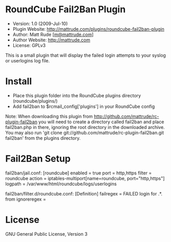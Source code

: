 RoundCube Fail2Ban Plugin
=========================

* Version: 1.0 (2009-Jul-10)
* Plugin Website: http://mattrude.com/plugins/roundcube-fail2ban-plugin
* Author: Matt Rude [m@mattrude.com]
* Author Website: http://mattrude.com
* License: GPLv3

This is a small plugin that will display the failed login attempts to your syslog or userlogins log file.

Install
=======

* Place this plugin folder into the RoundCube plugins directory (roundcube/plugins/)
* Add fail2ban to $rcmail_config['plugins'] in your RoundCube config

Note: When downloading this plugin from http://github.com/mattrude/rc-plugin-fail2ban you will need to create a directory called fail2ban and place fail2ban.php in there, ignoring the root directory in the downloaded archive.  You may also run 'git clone git://github.com/mattrude/rc-plugin-fail2ban.git fail2ban' from the plugins directory.

Fail2Ban Setup
==============
fail2ban/jail.conf:
  [roundcube]
  enabled  = true
  port     = http,https
  filter   = roundcube
  action   = iptables-multiport[name=roundcube, port="http,https"]
  logpath  = /var/www/html/roundcube/logs/userlogins

fail2ban/filter.d/roundcube.conf:
  [Definition]
  failregex = FAILED login for .*. from <HOST>
  ignoreregex =

License
=======
GNU General Public License, Version 3
